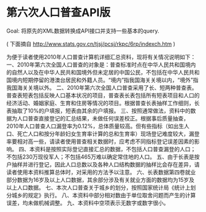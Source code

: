 # 第六次人口普查API版 
Goal: 将原先的XML数据转换成API接口并支持一些基本的query.

( 下面摘自 http://www.stats.gov.cn/tjsj/pcsj/rkpc/6rp/indexch.htm )
 
为便于读者使用2010年人口普查计算机详细汇总资料，现将有关情况说明如下：
一、2010年第六次全国人口普查的对象是：普查标准时点在中华人民共和国境内的自然人以及在中华人民共和国境外但未定居的中国公民，不包括在中华人民共和国境内短期停留的港澳台居民和外籍人员。“境内”指我国海关关境以内，“境外”指我国海关关境以外。
二、2010年第六次全国人口普查采用了长、短两种普查表。普查表短表包括反映人口基本状况的项目，普查表长表包括所有短表项目和人口的经济活动、婚姻家庭、生育和住房等情况的项目。根据普查长表抽样工作细则，长表抽取了10%的户填报，短表由其余的户填报。
三、按照通常做法，资料中的数据为人口普查直接登记的汇总结果，未做任何误差校正。根据事后质量抽查，2010年人口普查人口漏登率为0.12%，总体质量较高。但有些指标（如出生人口、死亡人口和按分年龄妇女生育率计算的总和生育率）现场登记难度较大，漏登率要相对高一些，请读者使用普查相关数据时，应考虑不同指标登记误差因素的影响。
四、本资料是按照实际登记直接汇总的数据，不包括人口普查漏登的人口；不包括230万现役军人；不包括465万难以确定常住地的人口。
五、由于长表是按户抽样并进行登记，因此人口总数以及各种人口结构数据的抽样比会存在差异，请读者使用本资料推算总体时，对采用的方法予以注意。
六、长表数据第四卷就业部分数据为16岁及以上人口数据，其余部分涉及有关就业方面的数据均为15岁及以上人口数据。
七、本次人口普查关于城乡的划分，按照国家统计局《统计上划分城乡的规定》执行。
八、本资料中部分相对数由于单位取舍问题而产生的计算误差，均未做机械调整。
九、本资料中空项表示无数字或数字很小。
 
